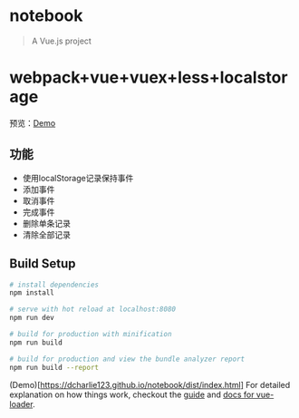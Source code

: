 # notebook

> A Vue.js project
# webpack+vue+vuex+less+localstorage
预览：[Demo](https://dcharlie123.github.io/notebook/dist/index.html)
## 功能 
- 使用localStorage记录保持事件
- 添加事件
- 取消事件
- 完成事件 
- 删除单条记录
- 清除全部记录
## Build Setup

``` bash
# install dependencies
npm install

# serve with hot reload at localhost:8080
npm run dev

# build for production with minification
npm run build

# build for production and view the bundle analyzer report
npm run build --report
```

(Demo)[https://dcharlie123.github.io/notebook/dist/index.html]
For detailed explanation on how things work, checkout the [guide](http://vuejs-templates.github.io/webpack/) and [docs for vue-loader](http://vuejs.github.io/vue-loader).
